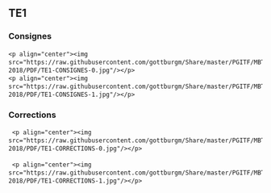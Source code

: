 ## TE1

### Consignes

    <p align="center"><img src="https://raw.githubusercontent.com/gottburgm/Share/master/PGITF/MBT/Tests/2017-2018/PDF/TE1-CONSIGNES-0.jpg"/></p>
    <p align="center"><img src="https://raw.githubusercontent.com/gottburgm/Share/master/PGITF/MBT/Tests/2017-2018/PDF/TE1-CONSIGNES-1.jpg"/></p> 

### Corrections

     <p align="center"><img src="https://raw.githubusercontent.com/gottburgm/Share/master/PGITF/MBT/Tests/2017-2018/PDF/TE1-CORRECTIONS-0.jpg"/></p>

     <p align="center"><img src="https://raw.githubusercontent.com/gottburgm/Share/master/PGITF/MBT/Tests/2017-2018/PDF/TE1-CORRECTIONS-1.jpg"/></p>